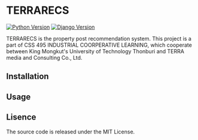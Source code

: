 # TERRARECS
[![Python Version](https://img.shields.io/badge/python-3.7.6-brightgreen.svg)](https://python.org)
[![Django Version](https://img.shields.io/badge/django-3.1.1-brightgreen.svg)](https://djangoproject.com)

TERRARECS is the property post recommendation system.
This project is a part of CSS 495 INDUSTRIAL COORPERATIVE LEARNING, which cooperate between King Mongkut's University of Technology Thonburi and TERRA media and Consulting Co., Ltd. 

## Installation

## Usage

## Lisence
The source code is released under the MIT License.